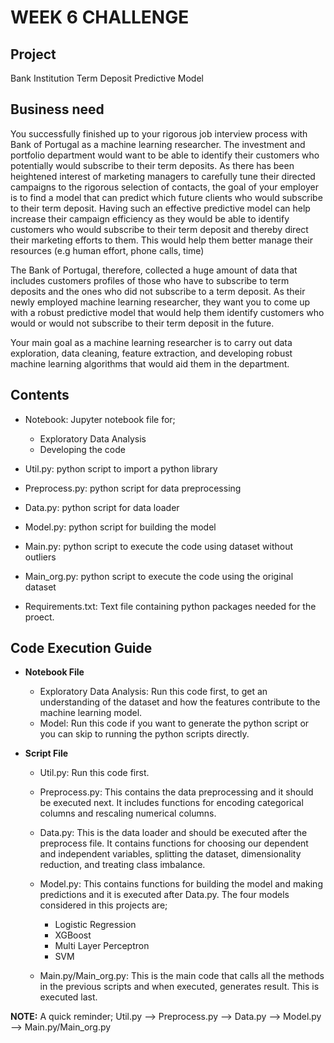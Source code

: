 # WEEK 6 CHALLENGE

## Project
Bank Institution Term Deposit Predictive Model

## Business need
You successfully finished up to your rigorous job interview process with Bank of Portugal as a machine learning researcher. The investment and portfolio department would want to be able to identify their customers who potentially would subscribe to their term deposits. As there has been heightened interest of marketing managers to carefully tune their directed campaigns to the rigorous selection of contacts, the goal of your employer is to find a model that can predict which future clients who would subscribe to their term deposit. Having such an effective predictive model can help increase their campaign efficiency as they would be able to identify customers who would subscribe to their term deposit and thereby direct their marketing efforts to them. This would help them better manage their resources (e.g human effort, phone calls, time)


The Bank of Portugal, therefore, collected a huge amount of data that includes customers profiles of those who have to subscribe to term deposits and the ones who did not subscribe to a term deposit. As their newly employed machine learning researcher, they want you to come up with a robust predictive model that would help them identify customers who would or would not subscribe to their term deposit in the future.


Your main goal as a machine learning researcher is to carry out data exploration, data cleaning, feature extraction, and developing robust machine learning algorithms that would aid them in the department.

## Contents
* Notebook: Jupyter notebook file for;
  * Exploratory Data Analysis
  * Developing the code
  
  
* Util.py: python script to import a python library


* Preprocess.py: python script for data preprocessing


* Data.py: python script for data loader


* Model.py: python script for building the model


* Main.py: python script to execute the code using dataset without outliers


* Main_org.py: python script to execute the code using the original dataset


* Requirements.txt: Text file containing python packages needed for the proect.

## Code Execution Guide
* **Notebook File**
  * Exploratory Data Analysis: Run this code first, to get an understanding of the dataset and how the features contribute to the machine learning model.
  * Model: Run this code if you want to generate the python script or you can skip to running the python scripts directly.
  
  
* **Script File**
  * Util.py: Run this code first.
  
  
  * Preprocess.py: This contains the data preprocessing and it should be executed next. It includes functions for encoding categorical columns and rescaling numerical columns.
  
  
  * Data.py: This is the data loader and should be executed after the preprocess file. It contains functions for choosing our dependent and independent variables, splitting the dataset, dimensionality reduction, and treating class imbalance.
  
  
  * Model.py: This contains functions for building the model and making predictions and it is executed after Data.py. The four models considered in this projects are;
    * Logistic Regression
    * XGBoost
    * Multi Layer Perceptron
    * SVM
    
    
  * Main.py/Main_org.py: This is the main code that calls all the methods in the previous scripts and when executed, generates result. This is executed last.
  
 **NOTE:** A quick reminder; Util.py --> Preprocess.py --> Data.py --> Model.py --> Main.py/Main_org.py
